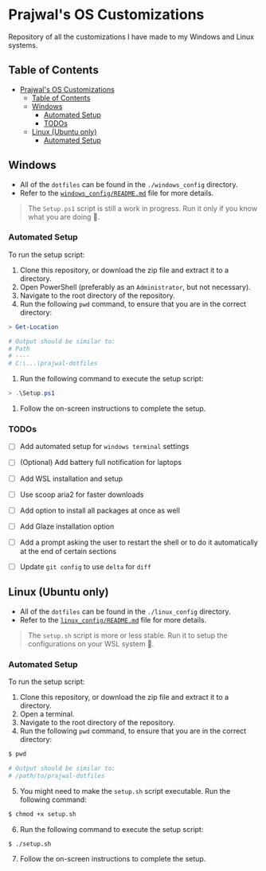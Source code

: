# Prajwal's OS Customizations
Repository of all the customizations I have made to my Windows and Linux systems.


## Table of Contents
- [Prajwal's OS Customizations](#prajwals-os-customizations)
  - [Table of Contents](#table-of-contents)
  - [Windows](#windows)
    - [Automated Setup](#automated-setup)
    - [TODOs](#todos)
  - [Linux (Ubuntu only)](#linux-ubuntu-only)
    - [Automated Setup](#automated-setup-1)


## Windows
- All of the `dotfiles`  can be found in the `./windows_config` directory.
- Refer to the [`windows_config/README.md`](windows_config/README.md) file for more details.
> The `Setup.ps1` script is still a work in progress. Run it only if you know what you are doing 🚧.

### Automated Setup
To run the setup script:
1. Clone this repository, or download the zip file and extract it to a directory.
2. Open PowerShell (preferably as an `Administrator`, but not necessary).
3. Navigate to the root directory of the repository.
4. Run the following `pwd` command, to ensure that you are in the correct directory:
```powershell
> Get-Location

# Output should be similar to:
# Path
# ----
# C:\...\prajwal-dotfiles
```
1. Run the following command to execute the setup script:
```powershell
> .\Setup.ps1
```
1. Follow the on-screen instructions to complete the setup.


### TODOs
- [ ] Add automated setup for `windows terminal` settings
- [ ] (Optional) Add battery full notification for laptops
- [ ] Add WSL installation and setup
- [ ] Use scoop aria2 for faster downloads
- [ ] Add option to install all packages at once as well
- [ ] Add Glaze installation option
- [ ] Add a prompt asking the user to restart the shell or to do it automatically at the end of certain sections
- [ ] Update `git config` to use `delta` for `diff`


## Linux (Ubuntu only)
- All of the `dotfiles`  can be found in the `./linux_config` directory.
- Refer to the [`linux_config/README.md`](linux_config/README.md) file for more details.
> The `setup.sh` script is more or less stable. Run it to setup the configurations on your WSL system 🚀.

### Automated Setup
To run the setup script:
1. Clone this repository, or download the zip file and extract it to a directory.
2. Open a terminal.
3. Navigate to the root directory of the repository.
4. Run the following `pwd` command, to ensure that you are in the correct directory:
```bash
$ pwd

# Output should be similar to:
# /path/to/prajwal-dotfiles
```
5. You might need to make the `setup.sh` script executable. Run the following command:
```bash
$ chmod +x setup.sh
```
6. Run the following command to execute the setup script:
```bash
$ ./setup.sh
```
7. Follow the on-screen instructions to complete the setup.


